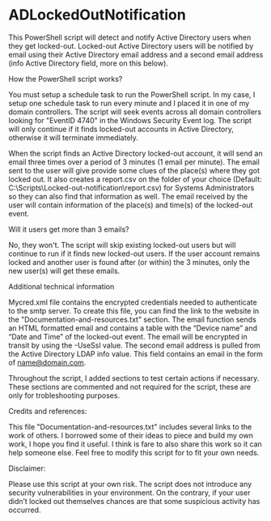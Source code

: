 # ADLockedOutNotification

This PowerShell script will detect and notify Active Directory users when they get locked-out.  Locked-out Active Directory users will be notified by email using their Active Directory email address and a second email address (info Active Directory field, more on this below).   

How the PowerShell script works?

You must setup a schedule task to run the PowerShell script.  In my case, I setup one schedule task to run every minute and I placed it in one of my domain controllers. The script will seek events across all domain controllers looking for "EventID 4740" in the Windows Security Event log.  The script will only continue if it finds locked-out accounts in Active Directory, otherwise it will terminate immediately.  

When the script finds an Active Directory locked-out account, it will send an email three times over a period of 3 minutes (1 email per minute).  The email sent to the user will give provide some clues of the place(s) where they got locked out.  It also creates a report.csv on the folder of your choice (Default: C:\Scripts\Locked-out-notification\report.csv) for Systems Administrators so they can also find that information as well.  The email received by the user will contain information of the place(s) and time(s) of the locked-out event. 

Will it users get more than 3 emails? 

No, they won't.  The script will skip existing locked-out users but will continue to run if it finds new locked-out users.  If the user account remains locked and another user is found after (or within) the 3 minutes, only the new user(s) will get these emails.  

Additional technical information

Mycred.xml file contains the encrypted credentials needed to authenticate to the smtp server.  To create this file, you can find the link to the website in the "Documentation-and-resources.txt" section.  The email function sends an HTML formatted email and contains a table with the “Device name” and “Date and Time” of the locked-out event.  The email will be encrypted in transit by using the -UseSsl value.  The second email address is pulled from the Active Directory LDAP info value. This field contains an email in the form of name@domain.com.  

Throughout the script, I added sections to test certain actions if necessary.  These sections are commented and not required for the script, these are only for trobleshooting purposes. 

Credits and references: 

This file "Documentation-and-resources.txt" includes several links to the work of others.  I borrowed some of their ideas to piece and build my own work, I hope you find it useful.  I think is fare to also share this work so it can help someone else.  Feel free to modify this script for to fit your own needs.

Disclaimer:  

Please use this script at your own risk.  The script does not introduce any security vulnerabilities in your environment.  On the contrary, if your user didn’t locked out themselves chances are that some suspicious activity has occurred.  


